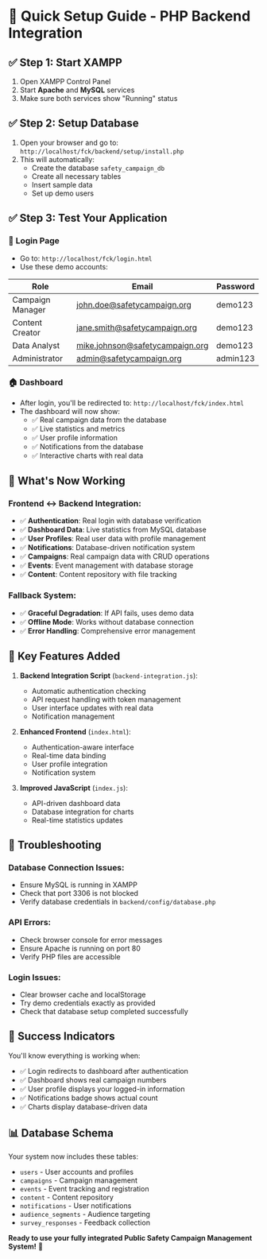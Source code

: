 # 🚀 Quick Setup Guide - PHP Backend Integration

## ✅ **Step 1: Start XAMPP**
1. Open XAMPP Control Panel
2. Start **Apache** and **MySQL** services
3. Make sure both services show "Running" status

## ✅ **Step 2: Setup Database**
1. Open your browser and go to: `http://localhost/fck/backend/setup/install.php`
2. This will automatically:
   - Create the database `safety_campaign_db`
   - Create all necessary tables
   - Insert sample data
   - Set up demo users

## ✅ **Step 3: Test Your Application**

### 🔐 **Login Page**
- Go to: `http://localhost/fck/login.html`
- Use these demo accounts:

| Role | Email | Password |
|------|--------|----------|
| Campaign Manager | john.doe@safetycampaign.org | demo123 |
| Content Creator | jane.smith@safetycampaign.org | demo123 |
| Data Analyst | mike.johnson@safetycampaign.org | demo123 |
| Administrator | admin@safetycampaign.org | admin123 |

### 🏠 **Dashboard**
- After login, you'll be redirected to: `http://localhost/fck/index.html`
- The dashboard will now show:
  - ✅ Real campaign data from the database
  - ✅ Live statistics and metrics
  - ✅ User profile information
  - ✅ Notifications from the database
  - ✅ Interactive charts with real data

## 🔧 **What's Now Working**

### **Frontend ↔ Backend Integration:**
- ✅ **Authentication**: Real login with database verification
- ✅ **Dashboard Data**: Live statistics from MySQL database
- ✅ **User Profiles**: Real user data with profile management
- ✅ **Notifications**: Database-driven notification system
- ✅ **Campaigns**: Real campaign data with CRUD operations
- ✅ **Events**: Event management with database storage
- ✅ **Content**: Content repository with file tracking

### **Fallback System:**
- ✅ **Graceful Degradation**: If API fails, uses demo data
- ✅ **Offline Mode**: Works without database connection
- ✅ **Error Handling**: Comprehensive error management

## 🎯 **Key Features Added**

1. **Backend Integration Script** (`backend-integration.js`):
   - Automatic authentication checking
   - API request handling with token management
   - User interface updates with real data
   - Notification management

2. **Enhanced Frontend** (`index.html`):
   - Authentication-aware interface
   - Real-time data binding
   - User profile integration
   - Notification system

3. **Improved JavaScript** (`index.js`):
   - API-driven dashboard data
   - Database integration for charts
   - Real-time statistics updates

## 🚨 **Troubleshooting**

### **Database Connection Issues:**
- Ensure MySQL is running in XAMPP
- Check that port 3306 is not blocked
- Verify database credentials in `backend/config/database.php`

### **API Errors:**
- Check browser console for error messages
- Ensure Apache is running on port 80
- Verify PHP files are accessible

### **Login Issues:**
- Clear browser cache and localStorage
- Try demo credentials exactly as provided
- Check that database setup completed successfully

## 🎉 **Success Indicators**

You'll know everything is working when:
- ✅ Login redirects to dashboard after authentication
- ✅ Dashboard shows real campaign numbers
- ✅ User profile displays your logged-in information
- ✅ Notifications badge shows actual count
- ✅ Charts display database-driven data

## 📊 **Database Schema**

Your system now includes these tables:
- `users` - User accounts and profiles
- `campaigns` - Campaign management
- `events` - Event tracking and registration
- `content` - Content repository
- `notifications` - User notifications
- `audience_segments` - Audience targeting
- `survey_responses` - Feedback collection

**Ready to use your fully integrated Public Safety Campaign Management System!** 🎊